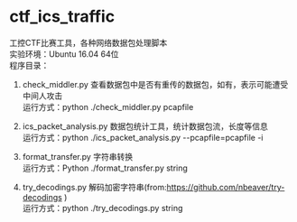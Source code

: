 # ctf_ics_traffic
工控CTF比赛工具，各种网络数据包处理脚本  
实验环境：Ubuntu 16.04 64位  
程序目录：  
1. check_middler.py        查看数据包中是否有重传的数据包，如有，表示可能遭受中间人攻击  
运行方式：python ./check_middler.py  pcapfile
  
2. ics_packet_analysis.py  数据包统计工具，统计数据包流，长度等信息  
运行方式：python ./ics_packet_analysis.py --pcapfile=pcapfile -i    
  
3. format_transfer.py      字符串转换  
运行方式：Python ./format_transfer.py  string    
  
4. try_decodings.py        解码加密字符串(from:https://github.com/nbeaver/try-decodings )    
运行方式：python ./try_decodings.py  string